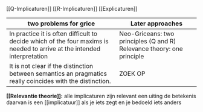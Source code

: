 
[[Q-Implicaturen]]
[[R-Implicaturen]]
[[Explicaturen]]

| two problems for grice                                                                                                  | Later approaches                                                       |
| ----------------------------------------------------------------------------------------------------------------------- | ---------------------------------------------------------------------- |
| In practice it is often difficult to decide which of the four maxims is needed to arrive at the intended interpretation | Neo-Griceans: two principles (Q and R) Relevance theory: one principle |
| It is not clear if the distinction between semantics an pragmatics really coincides with the distinction.               | ZOEK OP                                                                |

**[[Relevantie theorie]]:**
alle implicaturen zijn relevant
een uiting de betekenis daarvan is een [[implicatuur]]
als je iets zegt en je bedoeld iets anders


